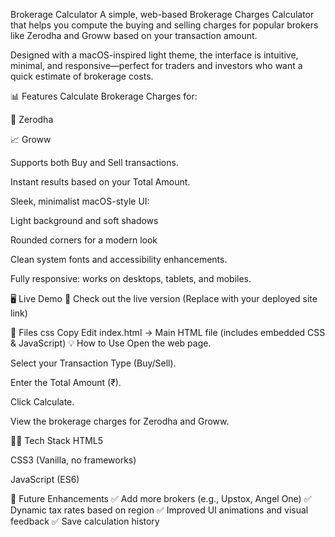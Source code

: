 Brokerage Calculator
A simple, web-based Brokerage Charges Calculator that helps you compute the buying and selling charges for popular brokers like Zerodha and Groww based on your transaction amount.

Designed with a macOS-inspired light theme, the interface is intuitive, minimal, and responsive—perfect for traders and investors who want a quick estimate of brokerage costs.

📊 Features
Calculate Brokerage Charges for:

🏦 Zerodha

📈 Groww

Supports both Buy and Sell transactions.

Instant results based on your Total Amount.

Sleek, minimalist macOS-style UI:

Light background and soft shadows

Rounded corners for a modern look

Clean system fonts and accessibility enhancements.

Fully responsive: works on desktops, tablets, and mobiles.

🖥️ Live Demo
🚀 Check out the live version (Replace with your deployed site link)

📂 Files
css
Copy
Edit
index.html  →  Main HTML file (includes embedded CSS & JavaScript)
💡 How to Use
Open the web page.

Select your Transaction Type (Buy/Sell).

Enter the Total Amount (₹).

Click Calculate.

View the brokerage charges for Zerodha and Groww.

🧑‍💻 Tech Stack
HTML5

CSS3 (Vanilla, no frameworks)

JavaScript (ES6)

🚧 Future Enhancements
✅ Add more brokers (e.g., Upstox, Angel One)
✅ Dynamic tax rates based on region
✅ Improved UI animations and visual feedback
✅ Save calculation history

